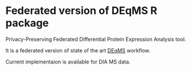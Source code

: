 # Federated version of DEqMS R package

Privacy-Preserving Federated Differential Protein Expression Analysis tool.

It is a federated version of state of the art [DEqMS](https://pubmed.ncbi.nlm.nih.gov/32205417/) workflow. 

Current implementaion is available for DIA MS data.


